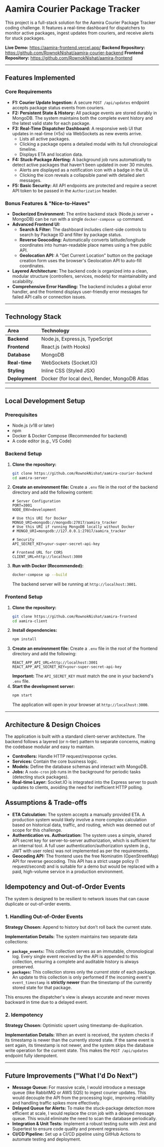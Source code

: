# Aamira Courier Package Tracker

This project is a full-stack solution for the Aamira Courier Package Tracker coding challenge. It features a real-time dashboard for dispatchers to monitor active packages, ingest updates from couriers, and receive alerts for stuck packages.

**Live Demo:** https://aamira-frontend.vercel.app/
**Backend Repository:** https://github.com/RownokNishat/aamira-courier-backend 
**Frontend Repository:** https://github.com/RownokNishat/aamira-frontend

---

## Features Implemented

### Core Requirements

- **F1: Courier Update Ingestion:** A secure `POST /api/updates` endpoint accepts package status events from couriers.
- **F2: Persistent State & History:** All package events are stored durably in MongoDB. The system maintains both the complete event history and the latest valid state for each package.
- **F3: Real-Time Dispatcher Dashboard:** A responsive web UI that updates in real-time (≤5s) via WebSockets as new events arrive.
    - Lists all active packages.
    - Clicking a package opens a detailed modal with its full chronological timeline.
    - Displays ETA and location data.
- **F4: Stuck-Package Alerting:** A background job runs automatically to detect active packages that haven't been updated in over 30 minutes.
    - Alerts are displayed as a notification icon with a badge in the UI.
    - Clicking the icon reveals a collapsible panel with detailed alert messages.
- **F5: Basic Security:** All API endpoints are protected and require a secret API token to be passed in the `Authorization` header.

### Bonus Features & "Nice-to-Haves"

- **Dockerized Environment:** The entire backend stack (Node.js server + MongoDB) can be run with a single `docker-compose up` command.
- **Advanced Frontend UI:**
    - **Search & Filter:** The dashboard includes client-side controls to search by Package ID and filter by package status.
    - **Reverse Geocoding:** Automatically converts latitude/longitude coordinates into human-readable place names using a free public API.
    - **Geolocation API:** A "Get Current Location" button on the package creation form uses the browser's Geolocation API to auto-fill coordinates.
- **Layered Architecture:** The backend code is organized into a clean, modular structure (controllers, services, models) for maintainability and scalability.
- **Comprehensive Error Handling:** The backend includes a global error handler, and the frontend displays user-friendly error messages for failed API calls or connection issues.

---

## Technology Stack

| Area      | Technology                               |
| :-------- | :--------------------------------------- |
| **Backend** | Node.js, Express.js, TypeScript        |
| **Frontend** | React.js (with Hooks)                  |
| **Database** | MongoDB                                |
| **Real-time** | WebSockets (Socket.IO)                 |
| **Styling** | Inline CSS (Styled JSX)                |
| **Deployment**| Docker (for local dev), Render, MongoDB Atlas |

---

## Local Development Setup

### Prerequisites

- Node.js (v18 or later)
- npm
- Docker & Docker Compose (Recommended for backend)
- A code editor (e.g., VS Code)

### Backend Setup

1.  **Clone the repository:**
    ```bash
    git clone https://github.com/RownokNishat/aamira-courier-backend
    cd aamira-server
    ```
2.  **Create an environment file:**
    Create a `.env` file in the root of the backend directory and add the following content:
    ```env
    # Server Configuration
    PORT=3001
    NODE_ENV=development

    # Use this URI for Docker
    MONGO_URI=mongodb://mongodb:27017/aamira_tracker
    # Use this URI if running MongoDB locally without Docker
    # MONGO_URI=mongodb://127.0.0.1:27017/aamira_tracker

    # Security
    API_SECRET_KEY=your-super-secret-api-key

    # Frontend URL for CORS
    CLIENT_URL=http://localhost:3000
    ```
3.  **Run with Docker (Recommended):**
    ```bash
    docker-compose up --build
    ```
    The backend server will be running at `http://localhost:3001`.

### Frontend Setup

1.  **Clone the repository:**
    ```bash
    git clone https://github.com/RownokNishat/aamira-frontend
    cd aamira-client
    ```
2.  **Install dependencies:**
    ```bash
    npm install
    ```
3.  **Create an environment file:**
    Create a `.env` file in the root of the frontend directory and add the following:
    ```env
    REACT_APP_API_URL=http://localhost:3001
    REACT_APP_API_SECRET_KEY=your-super-secret-api-key
    ```
    **Important:** The `API_SECRET_KEY` must match the one in your backend's `.env` file.
4.  **Start the development server:**
    ```bash
    npm start
    ```
    The application will open in your browser at `http://localhost:3000`.

---

## Architecture & Design Choices

The application is built with a standard client-server architecture. The backend follows a layered (or n-tier) pattern to separate concerns, making the codebase modular and easy to maintain.

- **Controllers:** Handle HTTP request/response cycles.
- **Services:** Contain the core business logic.
- **Models:** Define the database schemas and interact with MongoDB.
- **Jobs:** A `node-cron` job runs in the background for periodic tasks (detecting stuck packages).
- **Real-time Layer:** Socket.IO is integrated into the Express server to push updates to clients, avoiding the need for inefficient HTTP polling.

## Assumptions & Trade-offs

- **ETA Calculation:** The system accepts a manually provided ETA. A production system would likely involve a more complex calculation based on historical data, traffic, and routing, which was deemed out of scope for this challenge.
- **Authentication vs. Authorization:** The system uses a simple, shared API secret key for server-to-server authorization, which is sufficient for an internal tool. A full user authentication/authorization system (e.g., JWT with user roles) was not implemented as per the requirements.
- **Geocoding API:** The frontend uses the free Nominatim (OpenStreetMap) API for reverse geocoding. This API has a strict usage policy (1 request/second) and is suitable for a demo but would be replaced with a paid, high-volume service in a production environment.

## Idempotency and Out-of-Order Events

The system is designed to be resilient to network issues that can cause duplicate or out-of-order events.

### 1. Handling Out-of-Order Events

**Strategy Chosen:** Append to history but don’t roll back the current state.

**Implementation Details:**
The system maintains two separate data collections:
- **`package_events`:** This collection serves as an immutable, chronological log. Every single event received by the API is appended to this collection, ensuring a complete and auditable history is always preserved.
- **`packages`:** This collection stores only the *current state* of each package. An update to this collection is only performed if the incoming event's `event_timestamp` is **strictly newer** than the timestamp of the currently stored state for that package.

This ensures the dispatcher's view is always accurate and never moves backward in time due to a delayed event.

### 2. Idempotency

**Strategy Chosen:** Optimistic upsert using timestamp de-duplication.

**Implementation Details:**
When an event is received, the system checks if its timestamp is newer than the currently stored state. If the same event is sent again, its timestamp is not newer, and the system skips the database write operation for the current state. This makes the `POST /api/updates` endpoint fully idempotent.

---

## Future Improvements ("What I'd Do Next")

- **Message Queue:** For massive scale, I would introduce a message queue (like RabbitMQ or AWS SQS) to ingest courier updates. This would decouple the API from the processing logic, improving reliability and handling traffic spikes more effectively.
- **Delayed Queue for Alerts:** To make the stuck-package detection more efficient at scale, I would replace the cron job with a delayed message queue. This would eliminate the need to scan the database periodically.
- **Integration & Unit Tests:** Implement a robust testing suite with Jest and Supertest to ensure code quality and prevent regressions.
- **CI/CD Pipeline:** Set up a CI/CD pipeline using GitHub Actions to automate testing and deployment.
